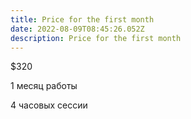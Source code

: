 ```yaml
---
title: Price for the first month
date: 2022-08-09T08:45:26.052Z
description: Price for the first month
---
```

$320

1 месяц работы

4 часовых сессии